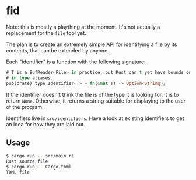 # fid

Note: this is mostly a plaything at the moment. It's not actually a
replacement for the `file` tool yet.

The plan is to create an extremely simple API for identifying a file
by its contents, that can be extended by anyone.

Each "identifier" is a function with the following signature:

```rust
# T is a BufReader<File> in practice, but Rust can't yet have bounds on types
# in type aliases.
pub(crate) type Identifier<T> = fn(&mut T) -> Option<String>;
```

If the identifier doesn't think the file is of the type it is looking for, it
is to return `None`. Otherwise, it returns a string suitable for displaying
to the user of the program.

Identifiers live in `src/identifiers`. Have a look at existing identifiers to
get an idea for how they are laid out.

## Usage

```bash
$ cargo run -- src/main.rs
Rust source file
$ cargo run -- Cargo.toml
TOML file
```